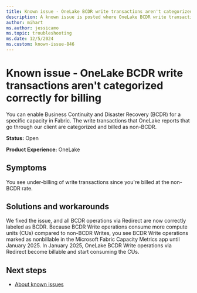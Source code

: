 ```yaml
---
title: Known issue - OneLake BCDR write transactions aren't categorized correctly for billing
description: A known issue is posted where OneLake BCDR write transactions aren't categorized correctly for billing.
author: mihart
ms.author: jessicamo
ms.topic: troubleshooting  
ms.date: 12/5/2024
ms.custom: known-issue-846
---
```


# Known issue - OneLake BCDR write transactions aren't categorized correctly for billing

You can enable Business Continuity and Disaster Recovery (BCDR) for a specific capacity in Fabric. The write transactions that OneLake reports that go through our client are categorized and billed as non-BCDR.

**Status:** Open

**Product Experience:** OneLake

## Symptoms

You see under-billing of write transactions since you're billed at the non-BCDR rate.

## Solutions and workarounds

We fixed the issue, and all BCDR operations via Redirect are now correctly labeled as BCDR. Because BCDR Write operations consume more compute units (CUs) compared to non-BCDR Writes, you see BCDR Write operations marked as nonbillable in the Microsoft Fabric Capacity Metrics app until January 2025. In January 2025, OneLake BCDR Write operations via Redirect become billable and start consuming the CUs.

## Next steps

- [About known issues](https://support.fabric.microsoft.com/known-issues)
